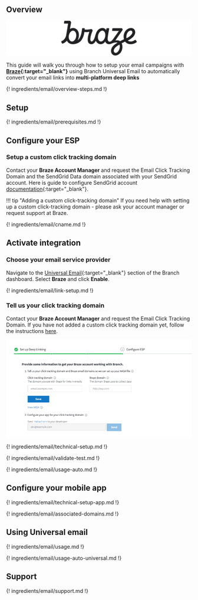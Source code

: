 ## Overview

![Braze](/img/pages/email/braze/braze.png)

This guide will walk you through how to setup your email campaigns with **[Braze](https://www.braze.com/){:target="\_blank"}** using Branch Universal Email to automatically convert your email links into **multi-platform deep links**

{! ingredients/email/overview-steps.md !}

## Setup

{! ingredients/email/prerequisites.md !}

## Configure your ESP

### Setup a custom click tracking domain

Contact your **Braze Account Manager** and request the Email Click Tracking Domain and the SendGrid Data domain associated with your SendGrid account. Here is guide to configure SendGrid account [documentation](/pages/emails/sendgrid/#configure-your-esp/){:target="\_blank"}.

!!! tip "Adding a custom click-tracking domain"
    If you need help with setting up a custom click-tracking domain - please ask your account manager or request support at Braze.

{! ingredients/email/cname.md !}

## Activate integration

### Choose your email service provider

Navigate to the [Universal Email](https://dashboard.branch.io/email){:target="\_blank"} section of the Branch dashboard. Select **Braze** and click **Enable**.

{! ingredients/email/link-setup.md !}

### Tell us your click tracking domain

Contact your **Braze Account Manager** and request the Email Click Tracking Domain. If you have not added a custom click tracking domain yet, follow the instructions [here](#setup-a-custom-click-tracking-domain). 

![image](/img/pages/email/braze/setup-config.png)

{! ingredients/email/technical-setup.md !}
	
{! ingredients/email/validate-test.md !}

{! ingredients/email/usage-auto.md !}

## Configure your mobile app

{! ingredients/email/technical-setup-app.md !}

{! ingredients/email/associated-domains.md !}

## Using Universal email

{! ingredients/email/usage.md !}

{! ingredients/email/usage-auto-universal.md !}

## Support

{! ingredients/email/support.md !}
